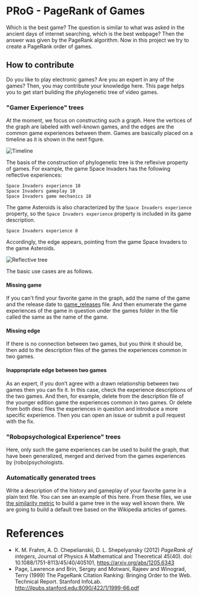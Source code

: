 # PRoG - PageRank of Games
Which is the best game? The question is similar to what was asked in the ancient days of internet searching, which is the best webpage?
Then the answer was given by the PageRank algorithm.
Now in this project we try to create a PageRank order of games.

## How to contribute
Do you like to play electronic games? Are you an expert in any of the games?
Then, you may contribute your knowledge here. This page helps you to get start building the phylogenetic tree of video games.

### "Gamer Experience" trees
At the moment, we focus on constructing such a graph. 
Here the vertices of the graph are labeled with well-known games,  and the edges are the common game experiences between them.
Games are basically placed on a timeline as it is shown in the next figure.

![Timeline](https://github.com/nbatfai/PRoG/blob/main/initial_hack/timeline.png?raw=true)

The basis of the construction of phylogenetic tree is the reflexive property of games. For example, the game Space Invaders has the following reflective experiences:

```
Space Invaders experience 10
Space Invaders gameplay 10
Space Invaders game mechanics 10
```
The game Asteroids is also characterized by the `Space Invaders experience` property, so the `Space Invaders experience` property is included in its game description.

```
Space Invaders experience 8
```
Accordingly, the edge appears, pointing from the game Space Invaders to the game Asteroids.

![Reflective tree](https://github.com/nbatfai/PRoG/blob/main/initial_hack/reflexion.png?raw=true)



The basic use cases are as follows.

#### Missing game
If you can't find your favorite game in the graph, add the name of the game and the release date to [game_releases](https://github.com/nbatfai/PRoG/blob/main/initial_hack/game_releases) file. And then enumerate the game experiences of the game in question under the games folder in the file called the same as the name of the game.

#### Missing edge
If there is no connection between two games, but you think it should be, then add to the description files of the games the experiences common in two games.

#### Inappropriate edge between two games
As an expert, if you don’t agree with a drawn relationship between two games then you can fix it. In this case, check the experience descriptions of the two games. And then, for example, delete from the description file of the younger edition game the experiences common in two games. Or delete from both desc files the experiences in question and introduce a more specific experience. Then you can open an issue or submit a pull request with the fix.

### "Robopsychological Experience" trees
Here, only such the game experiences can be used to build the graph, that have been generalized, merged and derived from the games experiences by (robo)psychologists.

### Automatically generated trees
Write a description of the history and gameplay of your favorite game in a plain text file. You can see an example of this here. From these files, we use [the similarity metric](https://arxiv.org/pdf/cs/0111054.pdf) to build a game tree in the way well known there. We are going to build a default tree based on the Wikipedia articles of games.

# References
- K. M. Frahm, A. D. Chepelianskii, D. L. Shepelyansky (2012) *PageRank of integers*, Journal of Physics A Mathematical and Theoretical 45(40). doi: 10.1088/1751-8113/45/40/405101, https://arxiv.org/abs/1205.6343
- Page, Lawrence and Brin, Sergey and Motwani, Rajeev and Winograd, Terry (1999) The PageRank Citation Ranking: Bringing Order to the Web. Technical Report. Stanford InfoLab. http://ilpubs.stanford.edu:8090/422/1/1999-66.pdf

